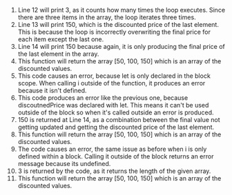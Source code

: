 1. Line 12 will print 3, as it counts how many times the loop executes. Since there are three items in the array, the loop iterates three times.
2. Line 13 will print 150, which is the discounted price of the last element. This is because the loop is incorrectly overwriting the final price for each item except the last one.
3. Line 14 will print 150 because again, it is only producing the final price of the last element in the array.
4. This function will return the array [50, 100, 150] which is an array of the discounted values.
5. This code causes an error, because let is only declared in the block scope. When calling i outside of the function, it produces an error because it isn't defined.
6. This code produces an error like the previous one, because discoutnedPrice was declared with let. This means it can't be used outside of the block so when it's called outside an error is produced.
7. 150 is returned at Line 14, as a combination between the final value not getting updated and getting the discounted price of the last element.
8. This function will return the array [50, 100, 150] which is an array of the discounted values.
9. The code causes an error, the same issue as before when i is only defined within a block. Calling it outside of the block returns an error message because its undefined.
10. 3 is returned by the code, as it returns the length of the given array.
11. This function will return the array [50, 100, 150] which is an array of the discounted values.

